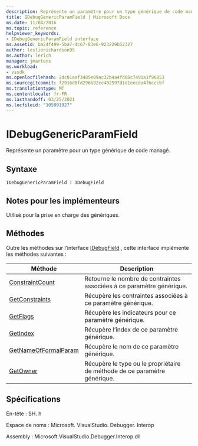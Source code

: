 ```yaml
---
description: Représente un paramètre pour un type générique de code managé.
title: IDebugGenericParamField | Microsoft Docs
ms.date: 11/04/2016
ms.topic: reference
helpviewer_keywords:
- IDebugGenericParamField interface
ms.assetid: ba24f499-5ba7-4c67-83e6-923229b52327
author: leslierichardson95
ms.author: lerich
manager: jmartens
ms.workload:
- vssdk
ms.openlocfilehash: 2dc01aaf3485e89ac32b4a4fd86c7491a1f96853
ms.sourcegitcommit: f2916d8fd296b92cc402597d1d1eecda4f6cccbf
ms.translationtype: MT
ms.contentlocale: fr-FR
ms.lasthandoff: 03/25/2021
ms.locfileid: "105091927"
---
```

# <a name="idebuggenericparamfield"></a>IDebugGenericParamField
Représente un paramètre pour un type générique de code managé.

## <a name="syntax"></a>Syntaxe

```
IDebugGenericParamField : IDebugField
```

## <a name="notes-for-implementers"></a>Notes pour les implémenteurs
 Utilisé pour la prise en charge des génériques.

## <a name="methods"></a>Méthodes
 Outre les méthodes sur l’interface [IDebugField](../../../extensibility/debugger/reference/idebugfield.md) , cette interface implémente les méthodes suivantes :

|Méthode|Description|
|------------|-----------------|
|[ConstraintCount](../../../extensibility/debugger/reference/idebuggenericparamfield-constraintcount.md)|Retourne le nombre de contraintes associées à ce paramètre générique.|
|[GetConstraints](../../../extensibility/debugger/reference/idebuggenericparamfield-getconstraints.md)|Récupère les contraintes associées à ce paramètre générique.|
|[GetFlags](../../../extensibility/debugger/reference/idebuggenericparamfield-getflags.md)|Récupère les indicateurs pour ce paramètre générique.|
|[GetIndex](../../../extensibility/debugger/reference/idebuggenericparamfield-getindex.md)|Récupère l’index de ce paramètre générique.|
|[GetNameOfFormalParam](../../../extensibility/debugger/reference/idebuggenericparamfield-getnameofformalparam.md)|Récupère le nom de ce paramètre générique.|
|[GetOwner](../../../extensibility/debugger/reference/idebuggenericparamfield-getowner.md)|Récupère le type ou le propriétaire de méthode de ce paramètre générique.|

## <a name="requirements"></a>Spécifications
 En-tête : SH. h

 Espace de noms : Microsoft. VisualStudio. Debugger. Interop

 Assembly : Microsoft.VisualStudio.Debugger.Interop.dll
